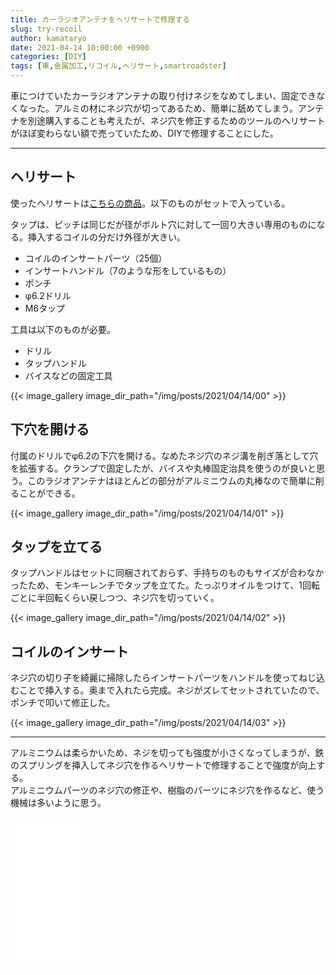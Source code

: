 ```yaml
---
title: カーラジオアンテナをヘリサートで修理する
slug: try-recoil
author: kamataryo
date: 2021-04-14 10:00:00 +0900
categories: [DIY]
tags: [車,金属加工,リコイル,ヘリサート,smartroadster]
---
```

車につけていたカーラジオアンテナの取り付けネジをなめてしまい、固定できなくなった。アルミの材にネジ穴が切ってあるため、簡単に舐めてしまう。アンテナを別途購入することも考えたが、ネジ穴を修正するためのツールのヘリサートがほぼ変わらない額で売っていたため、DIYで修理することにした。

---
## ヘリサート

使ったヘリサートは[こちらの商品](https://www.amazon.co.jp/Saipor-x1-0mm-%E3%83%8D%E3%82%B8%E5%B1%B1%E4%BF%AE%E5%BE%A9%E3%83%AA%E3%83%9A%E3%82%A2%E3%82%AD%E3%83%83%E3%83%88-%E3%83%8D%E3%82%B8%E7%A9%B4%E4%BF%AE%E6%AD%A3%E3%82%BB%E3%83%83%E3%83%88-%E8%87%AA%E5%8B%95%E8%BB%8A%E4%BF%AE%E7%90%86%E7%94%A8/dp/B087P568ZB/ref=pd_vtp_3?pd_rd_w=M7X94&pf_rd_p=949e26f5-c2ef-4c96-bfde-49d7614d0317&pf_rd_r=3FRDSTA2P28DW6TQ20W1&pd_rd_r=8abed286-c37f-4eb2-87df-97f3c976f025&pd_rd_wg=NntBH&pd_rd_i=B087P568ZB&psc=1)。以下のものがセットで入っている。

タップは、ピッチは同じだが径がボルト穴に対して一回り大きい専用のものになる。挿入するコイルの分だけ外径が大きい。

- コイルのインサートパーツ（25個）
- インサートハンドル（7のような形をしているもの）
- ポンチ
- φ6.2ドリル
- M6タップ

工具は以下のものが必要。

- ドリル
- タップハンドル
- バイスなどの固定工具

{{< image_gallery image_dir_path="/img/posts/2021/04/14/00" >}}

## 下穴を開ける

付属のドリルでφ6.2の下穴を開ける。なめたネジ穴のネジ溝を削ぎ落として穴を拡張する。クランプで固定したが、バイスや丸棒固定治具を使うのが良いと思う。このラジオアンテナはほとんどの部分がアルミニウムの丸棒なので簡単に削ることができる。

{{< image_gallery image_dir_path="/img/posts/2021/04/14/01" >}}

## タップを立てる

タップハンドルはセットに同梱されておらず、手持ちのものもサイズが合わなかったため、モンキーレンチでタップを立てた。たっぷりオイルをつけて、1回転ごとに半回転くらい戻しつつ、ネジ穴を切っていく。

{{< image_gallery image_dir_path="/img/posts/2021/04/14/02" >}}

## コイルのインサート

ネジ穴の切り子を綺麗に掃除したらインサートパーツをハンドルを使ってねじ込むことで挿入する。奥まで入れたら完成。ネジがズレてセットされていたので、ポンチで叩いて修正した。

{{< image_gallery image_dir_path="/img/posts/2021/04/14/03" >}}

---
アルミニウムは柔らかいため、ネジを切っても強度が小さくなってしまうが、鉄のスプリングを挿入してネジ穴を作るヘリサートで修理することで強度が向上する。  
アルミニウムパーツのネジ穴の修正や、樹脂のパーツにネジ穴を作るなど、使う機械は多いように思う。

<iframe style="width:120px;height:240px;" marginwidth="0" marginheight="0" scrolling="no" frameborder="0" src="//rcm-fe.amazon-adsystem.com/e/cm?lt1=_blank&bc1=000000&IS2=1&bg1=FFFFFF&fc1=000000&lc1=0000FF&t=kamataryo09-22&language=ja_JP&o=9&p=8&l=as4&m=amazon&f=ifr&ref=as_ss_li_til&asins=B087P568ZB&linkId=57b012f7089f78ff739e73b797f9ab4d"></iframe>
